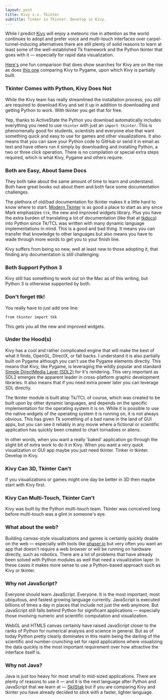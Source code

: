 ```yaml
---
layout: post
title: Kivy v.s. Tkinter
subtitle: Tinker in Tkinter. Develop in Kivy.
---
```


While I predict [Kivy](http://kivy.org) will enjoy a meteoric rise in
attention as the world continues to adopt and prefer voice and multi-touch
interfaces over carpel-tunnel-inducing alternatives there are still
plenty of solid reasons to learn at least some of the well-established
Tk framework and the Python tkinter that goes with it &mdash; especially
for rapid data visualization.

[Here's](http://www.techwars.io/fight/kivy/tkinter/) one fun comparison
that does show searches for Kivy are on the rise as does [this
one](http://www.techwars.io/fight/pygame/kivy/) comparing Kivy to Pygame,
upon which Kivy is partially built.

### Tkinter Comes with Python, Kivy Does Not

While the Kivy team has really streamlined the installation process,
you still are required to download Kivy and set it up in addition
to downloading and getting Python to work. With tkinter you get that
for free.

Yep, thanks to ActiveState the Python you download automatically includes
everything you need to use `tkinter` with just an `import tkinter`. This is
phenomenally good for students, scientists and everyone else that want
something quick and easy to use for games and other visualizations. It also
means that you can save your Python code to GitHub or send it in email as
text and have others run it simply by downloading and installing Python,
a two or three click operation. There is no compilation or special extra
steps required, which is what Kivy, Pygame and others require.

### Both are Easy, About Same Docs

They both take about the same amount of time to learn and understand. Both
have great books out about them and both face some documentation
challenges.

The plethora of old/bad documentation for tkinter
makes it a little hard to know where to start. [Modern
Tkinter](http://www.amazon.com/Modern-Tkinter-Busy-Python-Developers-ebook/dp/B0071QDNLO)
is as good a place to start as any since Mark emphasizes
`ttk`, the new and improved widgets library. Plus you have the
extra burden of translating a lot of documentation (like that at
[tkdocs](http://tkdocs.com)) into Python since Tk/TCL was written with
many dynamic language implementations in mind. This is a good and bad
thing. It means you can transfer that knowledge to other languages
but also means you have to wade through more words to get you to your
finish line.

Kivy suffers from being so new, well at least new to those adopting it,
that finding any documentation is still challenging.

### Both Support Python 3

Kivy still has something to work out on the Mac as of this writing, but
Python 3 is otherwise supported by both.

### Don't forget ttk!

You really have to just add one line:

```
from tkinter import tkk
```

This gets you all the new and improved widgets.


### Under the Hood(s)

Kivy has a cool and rather complicated engine that will make the
best of what it finds, OpenGL, DirectX, or fall backs. I understand
it is also partially built on Pygame although you can't use the
Pygame elements directly. This means that Kivy, like Pygame, is
leveraging the wildly popular and standard [Simple DirectMedia Layer
(SDL2)](https://www.libsdl.org/) for it's rendering. This very important
as SDL2 emerges the apparent leader in cross-platform graphic development
libraries. It also means that if you need extra power later you can
leverage SDL directly.

The tkinter module is built atop Tk/TCL of course, which was created to be
built upon by other dynamic languages, and depends on the specific
implementation for the operating system it is on. While it is possible to
use the native widgets of the operating system it is running on, it is not
always obvious. This has given Tk something of a bad name in the land of GUI
apps, but you can see it reliably in any movie where a fictional or
scientific application has quickly been created to chart tornadoes or
aliens.

In other words, when you want a really 'baked' application go through the
slight bit of extra work to do it in Kivy. When you want a very quick
visualization or GUI app maybe you just need tkinter. Tinker in tkinter.
Develop in Kivy.

### Kivy Can 3D, Tkinter Can't

If you visualizations or games might one day be better in 3D then maybe
start with Kivy first.

### Kivy Can Multi-Touch, Tkinter Can't

Kivy was built by the Python multi-touch team. Tkinter was conceived long
before multi-touch was a glint in someone's eye.

### What about the web?

Building canvas-style visualizations and games is certainly quickly doable
on the web &mdash; especially with tools like [phaser.io](http://phaser.io)
but very often you want an app that doesn't require a web browser or will be
running on hardware directly, such as robotics. There are a lot of problems
that have already been solved with Python modules as well that need
a visualization layer. In these cases it makes more sense to use
a Python-based approach such as Kivy or tkinter.

### Why not JavaScript?

Everyone should learn JavaScript. Everyone. It is the most important,
most ubiquitous, and fastest growing language currently. JavaScript is
executed billions of times a day in places that include not just the
web anymore. But JavaScript still falls behind Python for significant
applications &mdash; especially those involving numeric and scientific
computation and visualization.

WebGL and HTML5 canvas certainly have raised JavaScript closer to the ranks
of Python for numerical analysis and science in general. But as of today
Python pretty clearly dominates in this realm being the darling of the
scientific and number-crunching set for rapid applications where visualizing
the data quickly is the most important requirement over how attractive the
interface itself is.

### Why not Java?

Java is just too heavy for most small to mid-sized applications. There are
plenty of reasons to use it &mdash; and it is the next language after Python
and JavaScript that we learn at &mdash; [SkilStak](http://skilstak.com) but
if you are comparing Kivy and tkinter you have already decided to stick with
a faster, lighter language.
